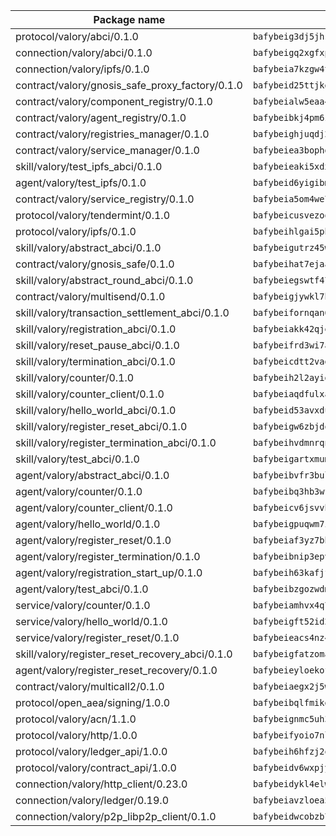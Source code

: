 | Package name                                                  | Package hash                                                  |
| ------------------------------------------------------------- | ------------------------------------------------------------- |
| protocol/valory/abci/0.1.0                                    | `bafybeig3dj5jhsowlvg3t73kgobf6xn4nka7rkttakdb2gwsg5bp7rt7q4` |
| connection/valory/abci/0.1.0                                  | `bafybeigq2xgfxp4ugwmw4oegtluxrduccu4c7br5zhwlpvjkzidxxs6nzm` |
| connection/valory/ipfs/0.1.0                                  | `bafybeia7kzgw4tmkl6k2vjbnss4egvhcf4fmt7cnmpjjjbjogz2bu2j3fu` |
| contract/valory/gnosis_safe_proxy_factory/0.1.0               | `bafybeid25ttjkg2syejwrwsb4f23ltpfvliizqjfnymjv25ian7wbqnvla` |
| contract/valory/component_registry/0.1.0                      | `bafybeialw5eaa4v54s7i3sjsuy6d5k624quhxhziqntwq5hnz4g646sb7m` |
| contract/valory/agent_registry/0.1.0                          | `bafybeibkj4pm6ziqh2fl3xfsjiou4ibnxlipmvmqhgvc7xwpnaddbtxzli` |
| contract/valory/registries_manager/0.1.0                      | `bafybeighjuqdj2oq6tqckf7j3mqtighe7lpaahh7qt3sqxtbtjlur4tmj4` |
| contract/valory/service_manager/0.1.0                         | `bafybeiea3bophgb6ikqvpd7lzyluthlhoazbbrknvfncu4j7wbubfsrjeu` |
| skill/valory/test_ipfs_abci/0.1.0                             | `bafybeieaki5xdxqx6ovpsnsf4rssclx3lloamzmmj4rxpbo5kbnclaaktu` |
| agent/valory/test_ipfs/0.1.0                                  | `bafybeid6yigibm7sivmenkczspu6rnvha2rmr2fej2c22ar43thavtjhpq` |
| contract/valory/service_registry/0.1.0                        | `bafybeia5om4we7rsl7fm6z6s6yp37gkwvzbhjc325rdv3h2ryn3bp5t3ka` |
| protocol/valory/tendermint/0.1.0                              | `bafybeicusvezoqlmyt6iqomcbwaz3xkhk2qf3d56q5zprmj3xdxfy64k54` |
| protocol/valory/ipfs/0.1.0                                    | `bafybeihlgai5pbmkb6mjhvgy4gkql5uvpwvxbpdowczgz4ovxat6vajrq4` |
| skill/valory/abstract_abci/0.1.0                              | `bafybeigutrz45w3mlyf7vpappygf4ri3oxkevcw7v2aex3afsrincirtjm` |
| contract/valory/gnosis_safe/0.1.0                             | `bafybeihat7ejaat5xbvmrw32vnosgbm4qdfieczr366ilo6344io6ugali` |
| skill/valory/abstract_round_abci/0.1.0                        | `bafybeiegswtf47hos42fgklo6ovbfyrpm4fprxfuvkylom72cbwcjdq6ca` |
| contract/valory/multisend/0.1.0                               | `bafybeigjywkl7hydjsrkogob3xebj2ifhqwmfhhxoeyrndzhhxi5u6amey` |
| skill/valory/transaction_settlement_abci/0.1.0                | `bafybeifornqan6y5oxfmhwd2lvcbcerm2yivmuxji32sqnruv7v7xmss4i` |
| skill/valory/registration_abci/0.1.0                          | `bafybeiakk42qjehprwtbp72yvd4gkuqp6spdhdelreanmq4cls6hstpsba` |
| skill/valory/reset_pause_abci/0.1.0                           | `bafybeifrd3wi7a3rwle2pin3tsaswiwvhkmecvcumzwfd6zamuq2l4vpde` |
| skill/valory/termination_abci/0.1.0                           | `bafybeicdtt2vag2qyiepksugxxxjopxhfzrdjhhsmxzpctbel46x5uqena` |
| skill/valory/counter/0.1.0                                    | `bafybeih2l2ayidvy7yl7ixbtznvgxvlsmxjfvf6skzpr7dhnhknj5utn74` |
| skill/valory/counter_client/0.1.0                             | `bafybeiaqdfulxamdshw7fykfkqvkpvjb5bnmhv7ffrjiwdi4ktiulklx6q` |
| skill/valory/hello_world_abci/0.1.0                           | `bafybeid53avxduyybaw3z2hi2oy2oq2sxvw7kioxy3vifi3etlg7o4tlyy` |
| skill/valory/register_reset_abci/0.1.0                        | `bafybeigw6zbjdqnc7u3t4oylf2devdfhfxduh6c3qe2ifqa3ybcc7eaj2e` |
| skill/valory/register_termination_abci/0.1.0                  | `bafybeihvdmnrqnbsc3jhcw7bwyxqw6pbs23z3s5qqutv55oax2n377wxvu` |
| skill/valory/test_abci/0.1.0                                  | `bafybeigartxmumwpfleotuyblrur4pqo45gskhxc5fub24l6dlujjlcohm` |
| agent/valory/abstract_abci/0.1.0                              | `bafybeibvfr3bulbmtbpqnsz36js46q42gpb5ca7h4plmbfxavhw7e3r3ma` |
| agent/valory/counter/0.1.0                                    | `bafybeibq3hb3wfpd24qdtt3lhhj5qckrix27fr252fkeczj4xoj2lqpj2u` |
| agent/valory/counter_client/0.1.0                             | `bafybeicv6jsvvhvtzizko7eewukcfkg3is5dzn47l5ylgvdo4dzjof5inu` |
| agent/valory/hello_world/0.1.0                                | `bafybeigpuqwm7io3wjvnabuuufrlrcq5umznugwhywn22mthginc53ol7i` |
| agent/valory/register_reset/0.1.0                             | `bafybeiaf3yz7bbpev4m6sodlnltl5xl5ltfkj4qoc6sbgin5hrh4sqo2gu` |
| agent/valory/register_termination/0.1.0                       | `bafybeibnip3epvqo6awljkte37auchog5qangluzovb7qyeblidp7pc2fu` |
| agent/valory/registration_start_up/0.1.0                      | `bafybeih63kafjf7u2eq523uabl5urwtnn3f2ihochhsp73dwq7gy5ennby` |
| agent/valory/test_abci/0.1.0                                  | `bafybeibzgozwdmkhfidnpisgmzovz7bkxmitto7zs7epilnorsir6fbhci` |
| service/valory/counter/0.1.0                                  | `bafybeiamhvx4q72rfkppyxny6umspor3hf6fltikeotx2him6s2reyzo5m` |
| service/valory/hello_world/0.1.0                              | `bafybeigft52id2aqd6orr3fn3l7orzx2x4xyqvdwgqmmpane6rjgubnpcm` |
| service/valory/register_reset/0.1.0                           | `bafybeieacs4nz4lmwlzcsdukuq5eqetx4qnp7k4ircrqqhzczcbmi4yx3e` |
| skill/valory/register_reset_recovery_abci/0.1.0               | `bafybeigfatzomawi2xomgjp6zebpgc5cpxv5jio455r3xokspz3mv2vg4e` |
| agent/valory/register_reset_recovery/0.1.0                    | `bafybeieyloekofr3qlrlqognfyltqwj4aphxmd3m375saw6bmancf4opaa` |
| contract/valory/multicall2/0.1.0                              | `bafybeiaegx2j5w6le2fhvzmx7stzujuezqfvicvnyqebtipivkek2cgh7m` |
| protocol/open_aea/signing/1.0.0                               | `bafybeibqlfmikg5hk4phzak6gqzhpkt6akckx7xppbp53mvwt6r73h7tk4` |
| protocol/valory/acn/1.1.0                                     | `bafybeignmc5uh3vgpuckljcj2tgg7hdqyytkm6m5b6v6mxtazdcvubibva` |
| protocol/valory/http/1.0.0                                    | `bafybeifyoio7nlh5zzyn5yz7krkou56l22to3cwg7gw5v5o3vxwklibhty` |
| protocol/valory/ledger_api/1.0.0                              | `bafybeih6hfzj2obw5oajnt6ng6355edgvi5ngoaub44vpuszqoplfvyaom` |
| protocol/valory/contract_api/1.0.0                            | `bafybeidv6wxpjyb2sdyibnmmum45et4zcla6tl63bnol6ztyoqvpl4spmy` |
| connection/valory/http_client/0.23.0                          | `bafybeidykl4elwbcjkqn32wt5h4h7tlpeqovrcq3c5bcplt6nhpznhgczi` |
| connection/valory/ledger/0.19.0                               | `bafybeiavzloea5rtoxfdqjuexkqzpgbq73n4sl6af2vwa4bv2wd22qigyi` |
| connection/valory/p2p_libp2p_client/0.1.0                     | `bafybeidwcobzb7ut3efegoedad7jfckvt2n6prcmd4g7xnkm6hp6aafrva` |
